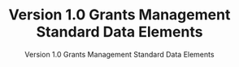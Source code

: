 ---
layout: resources-landing
title: "Version 1.0 Grants Management Standard Data Elements"
subtitle: "Version 1.0 Grants Management Standard Data Elements"
external_link: https://ussm.gsa.gov/fibf-gm/#standard_data_elements
filters: federal-financial-assistance uniform-guidance-2-cfr-200 website federal-agency
fiscal_year:
---